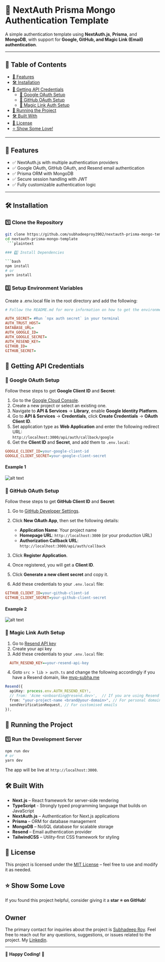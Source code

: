 # 🔐 NextAuth Prisma Mongo Authentication Template

A simple authentication template using **NextAuth.js**, **Prisma**, and **MongoDB**, with support for **Google, GitHub, and Magic Link (Email) authentication**.  

---

## 📖 Table of Contents

- [🚀 Features](#-features)
- [🛠️ Installation](#️-installation)
- [🔑 Getting API Credentials](#-getting-api-credentials)
  - [📌 Google OAuth Setup](#-google-oauth-setup)
  - [📌 GitHub OAuth Setup](#-github-oauth-setup)
  - [📌 Magic Link Auth Setup](#-magic-link-auth-setup)
- [🚀 Running the Project](#-running-the-project)
- [🛠️ Built With](#-built-with)
- [📜 License](#-license)
- [⭐ Show Some Love!](#-show-some-love)

---

## 🚀 Features

- ✅ NextAuth.js with multiple authentication providers  
- ✅ Google OAuth, GitHub OAuth, and Resend email authentication  
- ✅ Prisma ORM with MongoDB  
- ✅ Secure session handling with JWT  
- ✅ Fully customizable authentication logic  

---

## 🛠️ Installation

### 1️⃣ Clone the Repository  

```bash
git clone https://github.com/subhadeeproy3902/nextauth-prisma-mongo-template.git
cd nextauth-prisma-mongo-template
 ```plaintext

### 2️⃣ Install Dependencies

```bash
npm install
# or
yarn install
```

### 3️⃣ Setup Environment Variables

Create a .env.local file in the root directory and add the following:

```ini
# Follow the README.md for more information on how to get the environment credentials

AUTH_SECRET= #Run `npx auth secret` in your terminal
AUTH_TRUST_HOST=
DATABASE_URL=
AUTH_GOOGLE_ID=
AUTH_GOOGLE_SECRET=
AUTH_RESEND_KEY=
GITHUB_ID=
GITHUB_SECRET=
```

## 🔑 Getting API Credentials

### 📌 Google OAuth Setup

Follow these steps to get **Google Client ID** and **Secret**:  

1. Go to the [Google Cloud Console](https://console.cloud.google.com/).  
2. Create a new project or select an existing one.  
3. Navigate to **API & Services** → **Library**, enable **Google Identity Platform**.  
4. Go to **API & Services** → **Credentials**, click **Create Credentials** → **OAuth Client ID**.  
5. Set application type as **Web Application** and enter the following redirect URL:  
`http://localhost:3000/api/auth/callback/google`
6. Get the **Client ID** and **Secret**, and add them to `.env.local`:

```ini
GOOGLE_CLIENT_ID=your-google-client-id
GOOGLE_CLIENT_SECRET=your-google-client-secret
```

#### Example 1

![alt text](<google-cloud.png>)

### 📌 GitHub OAuth Setup

Follow these steps to get **GitHub Client ID** and **Secret**:  

1. Go to [GitHub Developer Settings](https://github.com/settings/developers).  
2. Click **New OAuth App**, then set the following details:  
   - **Application Name**: Your project name  
   - **Homepage URL**: `http://localhost:3000` (or your production URL)  
   - **Authorization Callback URL**:
   `http://localhost:3000/api/auth/callback`

3. Click **Register Application**.  
4. Once registered, you will get a **Client ID**.  
5. Click **Generate a new client secret** and copy it.  
6. Add these credentials to your `.env.local` file:  

```ini
GITHUB_CLIENT_ID=your-github-client-id
GITHUB_CLIENT_SECRET=your-github-client-secret
```

#### Example 2

![alt text](<github.png>)

### 📌 Magic Link Auth Setup

1. Go to [Resend API key](https://resend.com/api-keys)
2. Create your api key
3. Add these credentials to your `.env.local` file:  
  
```ini
  AUTH_RESEND_KEY==your-resend-api-key
```

4. Goto `src > lib > auth.ts` and change the following accordingly if you have a Resend domain, like [mvp-subha.me](mvp-subha.me)

```ts
Resend({
  apiKey: process.env.AUTH_RESEND_KEY!, 
  // from: 'Acme <onboarding@resend.dev>',  // If you are using Resend and do not have a domain
  from: "your-project-name <brand@your-domain>", // For personal domains
  sendVerificationRequest, // For customised emails
}),
```

## 🚀 Running the Project

### 1️⃣ Run the Development Server

```bash
npm run dev
# or
yarn dev
```

The app will be live at `http://localhost:3000`.

## 🛠️ Built With

- **Next.js** – React framework for server-side rendering  
- **TypeScript** - Strongly typed programming language that builds on JavaScript
- **NextAuth.js** – Authentication for Next.js applications  
- **Prisma** – ORM for database management  
- **MongoDB** – NoSQL database for scalable storage  
- **Resend** – Email authentication provider  
- **TailwindCSS** – Utility-first CSS framework for styling  

## 📜 License

This project is licensed under the [MIT License](LICENSE) – feel free to use and modify it as needed.  

## ⭐ Show Some Love  

If you found this project helpful, consider giving it a **star ⭐ on GitHub**!  

## Owner

The primary contact for inquiries about the project is [Subhadeep Roy](git.new/Subha). Feel free to reach out for any questions, suggestions, or issues related to the project. My [Linkedin](https://www.linkedin.com/in/subhadeep3902/).

---

💙 **Happy Coding!** 🚀
